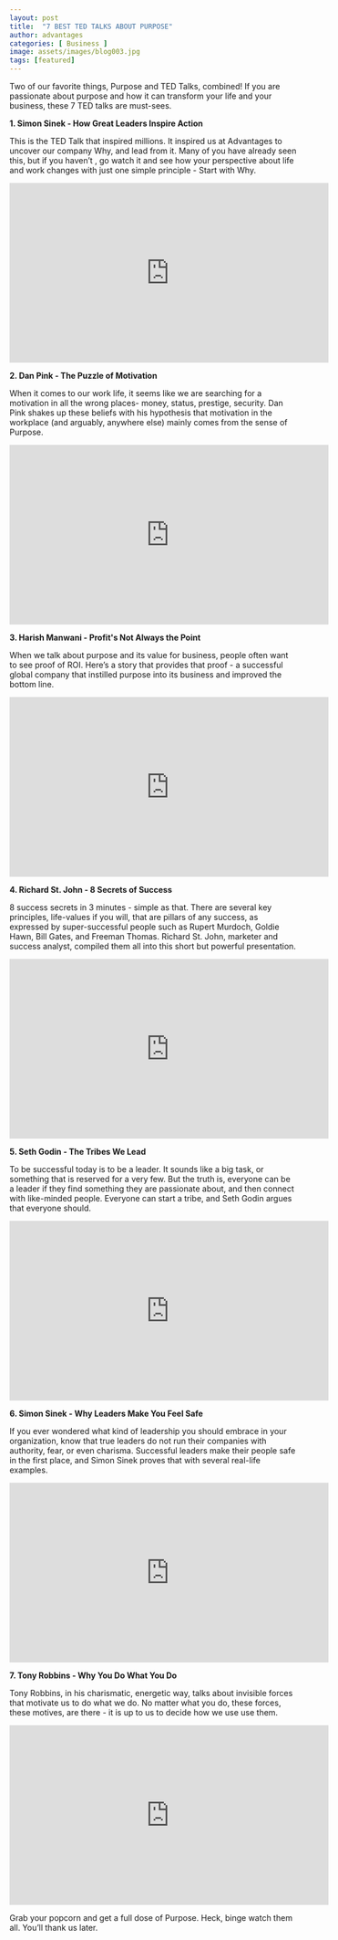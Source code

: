 ```yaml
---
layout: post
title:  "7 BEST TED TALKS ABOUT PURPOSE"
author: advantages
categories: [ Business ]
image: assets/images/blog003.jpg
tags: [featured]
---
```


Two of our favorite things, Purpose and TED Talks, combined! If you are passionate about purpose and how it can transform your life and your business, these 7 TED talks are must-sees.
 
**1. Simon Sinek - How Great Leaders Inspire Action**

This is the TED Talk that inspired millions. It inspired us at Advantages to uncover our company Why, and lead from it. Many of you have already seen this, but if you haven’t , go watch it and see how your perspective about life and work changes with just one simple principle - Start with Why.

<iframe width="560" height="315" src="https://www.youtube.com/embed/qp0HIF3SfI4" frameborder="0" allow="accelerometer; autoplay; encrypted-media; gyroscope; picture-in-picture" allowfullscreen></iframe>


**2. Dan Pink - The Puzzle of Motivation**

When it comes to our work life, it seems like we are searching for a motivation in all the wrong places- money, status, prestige, security. Dan Pink shakes up these beliefs with his hypothesis that motivation in the workplace (and arguably, anywhere else) mainly comes from the sense of Purpose.

<iframe width="560" height="315" src="https://www.youtube.com/embed/rrkrvAUbU9Y" frameborder="0" allow="accelerometer; autoplay; encrypted-media; gyroscope; picture-in-picture" allowfullscreen></iframe>


**3. Harish Manwani - Profit's Not Always the Point**

When we talk about purpose and its value for business, people often want to see proof of ROI. Here’s a story that provides that proof - a successful global company that instilled purpose into its business and improved the bottom line.

<iframe width="560" height="315" src="https://www.youtube.com/embed/ihoR9B7p-1Q" frameborder="0" allow="accelerometer; autoplay; encrypted-media; gyroscope; picture-in-picture" allowfullscreen></iframe>


**4. Richard St. John - 8 Secrets of Success**

8 success secrets in 3 minutes - simple as that. There are several key principles, life-values if you will, that are pillars of any success, as expressed by super-successful people such as Rupert Murdoch, Goldie Hawn, Bill Gates, and Freeman Thomas. Richard St. John, marketer and success analyst, compiled them all into this short but powerful presentation.

<iframe width="560" height="315" src="https://www.youtube.com/embed/Y6bbMQXQ180" frameborder="0" allow="accelerometer; autoplay; encrypted-media; gyroscope; picture-in-picture" allowfullscreen></iframe>

  
**5. Seth Godin - The Tribes We Lead**

To be successful today is to be a leader. It sounds like a big task, or something that is reserved for a very few. But the truth is, everyone can be a leader if they find something they are passionate about, and then connect with like-minded people. Everyone can start a tribe, and Seth Godin argues that everyone should.

<iframe width="560" height="315" src="https://www.youtube.com/embed/589tH-wtCak" frameborder="0" allow="accelerometer; autoplay; encrypted-media; gyroscope; picture-in-picture" allowfullscreen></iframe>


**6. Simon Sinek - Why Leaders Make You Feel Safe**

If you ever wondered what kind of leadership you should embrace in your organization, know that true leaders do not run their companies with authority, fear, or even charisma. Successful leaders make their people safe in the first place, and Simon Sinek proves that with several real-life examples.

<iframe width="560" height="315" src="https://www.youtube.com/embed/lmyZMtPVodo" frameborder="0" allow="accelerometer; autoplay; encrypted-media; gyroscope; picture-in-picture" allowfullscreen></iframe>


**7. Tony Robbins - Why You Do What You Do**

Tony Robbins, in his charismatic, energetic way, talks about invisible forces that motivate us to do what we do. No matter what you do, these forces, these motives, are there - it is up to us to decide how we use use them.

<iframe width="560" height="315" src="https://www.youtube.com/embed/BwFOwyoH-3g" frameborder="0" allow="accelerometer; autoplay; encrypted-media; gyroscope; picture-in-picture" allowfullscreen></iframe>


Grab your popcorn and get a full dose of Purpose. Heck, binge watch them all. You’ll thank us later.

